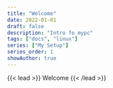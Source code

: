 ```yaml
---
title: "Welcome"
date: 2022-01-01
draft: false
description: "Intro fo mypc"
tags: ["docs", "linux"]
series: ["My Setup"]
series_order: 1
showAuthor: true
---
```


{{< lead >}}
Welcome
{{< /lead >}}
